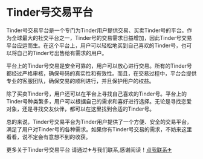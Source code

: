 # Tinder号交易平台

Tinder号交易平台是一个专门为Tinder用户提供交易、买卖Tinder号的平台。作为全球最大的社交平台之一，Tinder号的交易需求日益增加，因此Tinder号交易平台应运而生。在这个平台上，用户可以轻松地买到自己喜欢的Tinder号，也可以将自己的Tinder号出售给有需求的用户。

平台上的Tinder号交易是安全可靠的，用户可以放心进行交易。所有的Tinder号都经过严格审核，确保号码的真实性和有效性。而且，在交易过程中，平台会提供专业的客服团队，确保交易的顺利进行，并且保护用户的权益。

除了买卖Tinder号，用户还可以在平台上寻找自己喜欢的Tinder号。平台上的Tinder号种类繁多，用户可以根据自己的需求和喜好进行选择。无论是寻找恋爱对象，还是寻找交友伙伴，都可以在这里找到合适的Tinder号。

总的来说，Tinder号交易平台为Tinder用户提供了一个方便、安全的交易平台，满足了用户对Tinder号的各种需求。如果你有Tinder号交易的需求，不妨来这里看看，说不定会有意想不到的收获。

更多关于Tinder号交易平台 请通过✈与我们联系,感谢阅读！[点我联系✈](https://go.G208.com)